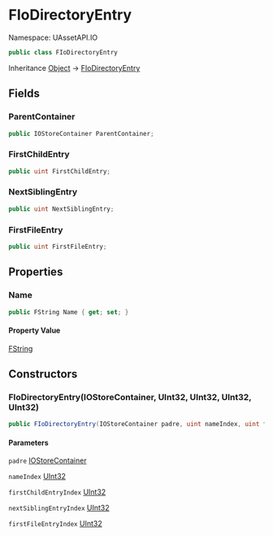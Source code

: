 # FIoDirectoryEntry

Namespace: UAssetAPI.IO

```csharp
public class FIoDirectoryEntry
```

Inheritance [Object](https://docs.microsoft.com/en-us/dotnet/api/system.object) → [FIoDirectoryEntry](./uassetapi.io.fiodirectoryentry.md)

## Fields

### **ParentContainer**

```csharp
public IOStoreContainer ParentContainer;
```

### **FirstChildEntry**

```csharp
public uint FirstChildEntry;
```

### **NextSiblingEntry**

```csharp
public uint NextSiblingEntry;
```

### **FirstFileEntry**

```csharp
public uint FirstFileEntry;
```

## Properties

### **Name**

```csharp
public FString Name { get; set; }
```

#### Property Value

[FString](./uassetapi.unrealtypes.fstring.md)<br>

## Constructors

### **FIoDirectoryEntry(IOStoreContainer, UInt32, UInt32, UInt32, UInt32)**

```csharp
public FIoDirectoryEntry(IOStoreContainer padre, uint nameIndex, uint firstChildEntryIndex, uint nextSiblingEntryIndex, uint firstFileEntryIndex)
```

#### Parameters

`padre` [IOStoreContainer](./uassetapi.io.iostorecontainer.md)<br>

`nameIndex` [UInt32](https://docs.microsoft.com/en-us/dotnet/api/system.uint32)<br>

`firstChildEntryIndex` [UInt32](https://docs.microsoft.com/en-us/dotnet/api/system.uint32)<br>

`nextSiblingEntryIndex` [UInt32](https://docs.microsoft.com/en-us/dotnet/api/system.uint32)<br>

`firstFileEntryIndex` [UInt32](https://docs.microsoft.com/en-us/dotnet/api/system.uint32)<br>
